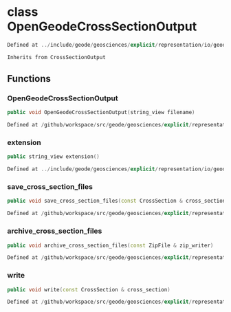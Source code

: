 # class OpenGeodeCrossSectionOutput

```cpp
Defined at ../include/geode/geosciences/explicit/representation/io/geode/geode_cross_section_output.h#36
```

```cpp
Inherits from CrossSectionOutput
```



## Functions

### OpenGeodeCrossSectionOutput

```cpp
public void OpenGeodeCrossSectionOutput(string_view filename)
```

```cpp
Defined at /github/workspace/src/geode/geosciences/explicit/representation/io/geode/geode_cross_section_output.cpp#37
```

### extension

```cpp
public string_view extension()
```

```cpp
Defined at ../include/geode/geosciences/explicit/representation/io/geode/geode_cross_section_output.h#42
```

### save_cross_section_files

```cpp
public void save_cross_section_files(const CrossSection & cross_section, string_view directory)
```

```cpp
Defined at /github/workspace/src/geode/geosciences/explicit/representation/io/geode/geode_cross_section_output.cpp#43
```

### archive_cross_section_files

```cpp
public void archive_cross_section_files(const ZipFile & zip_writer)
```

```cpp
Defined at /github/workspace/src/geode/geosciences/explicit/representation/io/geode/geode_cross_section_output.cpp#65
```

### write

```cpp
public void write(const CrossSection & cross_section)
```

```cpp
Defined at /github/workspace/src/geode/geosciences/explicit/representation/io/geode/geode_cross_section_output.cpp#72
```



